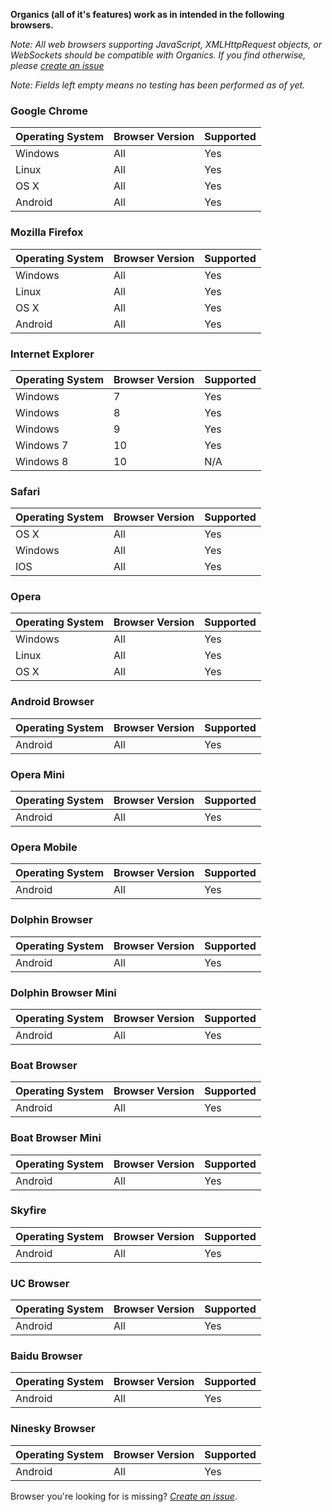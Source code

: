 **Organics (all of it's features) work as in intended in the following browsers.**

_Note: All web browsers supporting JavaScript, XMLHttpRequest objects, or WebSockets should be compatible with Organics. If you find otherwise, please [create an issue](https://code.google.com/p/organics/issues/entry)_

_Note: Fields left empty means no testing has been performed as of yet._

### Google Chrome ###
| Operating System | Browser Version | Supported |
|:-----------------|:----------------|:----------|
| Windows          | All             | Yes       |
| Linux            | All             | Yes       |
| OS X             | All             | Yes       |
| Android          | All             | Yes       |

### Mozilla Firefox ###
| Operating System | Browser Version | Supported |
|:-----------------|:----------------|:----------|
| Windows          | All             | Yes       |
| Linux            | All             | Yes       |
| OS X             | All             | Yes       |
| Android          | All             | Yes       |

### Internet Explorer ###
| Operating System | Browser Version | Supported |
|:-----------------|:----------------|:----------|
| Windows          | 7               | Yes       |
| Windows          | 8               | Yes       |
| Windows          | 9               | Yes       |
| Windows 7        | 10              | Yes       |
| Windows 8        | 10              | N/A       |

### Safari ###
| Operating System | Browser Version | Supported |
|:-----------------|:----------------|:----------|
| OS X             | All             | Yes       |
| Windows          | All             | Yes       |
| IOS              | All             | Yes       |

### Opera ###
| Operating System | Browser Version | Supported |
|:-----------------|:----------------|:----------|
| Windows          | All             | Yes       |
| Linux            | All             | Yes       |
| OS X             | All             | Yes       |

### Android Browser ###
| Operating System | Browser Version | Supported |
|:-----------------|:----------------|:----------|
| Android          | All             | Yes       |

### Opera Mini ###
| Operating System | Browser Version | Supported |
|:-----------------|:----------------|:----------|
| Android          | All             | Yes       |

### Opera Mobile ###
| Operating System | Browser Version | Supported |
|:-----------------|:----------------|:----------|
| Android          | All             | Yes       |

### Dolphin Browser ###
| Operating System | Browser Version | Supported |
|:-----------------|:----------------|:----------|
| Android          | All             | Yes       |

### Dolphin Browser Mini ###
| Operating System | Browser Version | Supported |
|:-----------------|:----------------|:----------|
| Android          | All             | Yes       |

### Boat Browser ###
| Operating System | Browser Version | Supported |
|:-----------------|:----------------|:----------|
| Android          | All             | Yes       |

### Boat Browser Mini ###
| Operating System | Browser Version | Supported |
|:-----------------|:----------------|:----------|
| Android          | All             | Yes       |

### Skyfire ###
| Operating System | Browser Version | Supported |
|:-----------------|:----------------|:----------|
| Android          | All             | Yes       |

### UC Browser ###
| Operating System | Browser Version | Supported |
|:-----------------|:----------------|:----------|
| Android          | All             | Yes       |

### Baidu Browser ###
| Operating System | Browser Version | Supported |
|:-----------------|:----------------|:----------|
| Android          | All             | Yes       |

### Ninesky Browser ###
| Operating System | Browser Version | Supported |
|:-----------------|:----------------|:----------|
| Android          | All             | Yes       |

Browser you're looking for is missing? _[Create an issue](https://code.google.com/p/organics/issues/entry)_.